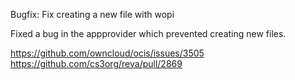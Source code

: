 Bugfix: Fix creating a new file with wopi

Fixed a bug in the appprovider which prevented creating new files.

https://github.com/owncloud/ocis/issues/3505
https://github.com/cs3org/reva/pull/2869

